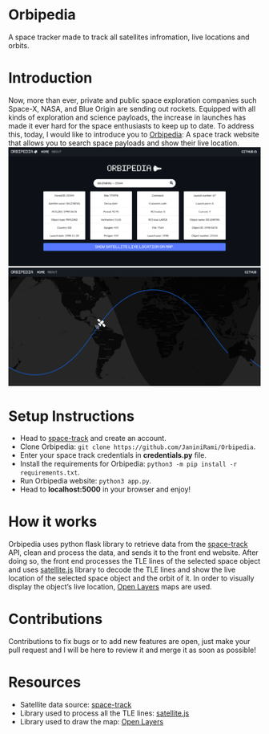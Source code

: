 # Orbipedia
A space tracker made to track all satellites infromation, live locations and orbits.

# Introduction
Now, more than ever, private and public space exploration companies such Space-X, NASA, and Blue Origin are sending out rockets. Equipped with all kinds of exploration and science payloads, the increase in launches has made it ever hard for the space enthusiasts to keep up to date. To address this, today, I would like to introduce you to [Orbipedia](https://github.com/JaniniRami/Orbipedia): A space track website that allows you to search space payloads and show their live location. 
<br>
![Orbipedia Home](https://github.com/JaniniRami/Orbipedia/blob/main/imgs/1.png?raw=true)
<br>
![Orbipedia Map](https://github.com/JaniniRami/Orbipedia/blob/main/imgs/2.png?raw=true)
# Setup Instructions
- Head to [space-track](https://www.space-track.org) and create an account.
- Clone Orbipedia: ```git clone https://github.com/JaniniRami/Orbipedia```.
- Enter your space track credentials in <b>credentials.py</b> file.
- Install the requirements for Orbipedia: ```python3 -m pip install -r requirements.txt```.
- Run Orbipedia website: ```python3 app.py```.
- Head to <b>localhost:5000</b> in your browser and enjoy!

# How it works
Orbipedia uses python flask library to retrieve data from the [space-track](https://www.space-track.org) API, clean and process the data, and sends it to the front end website. After doing so, the front end processes the TLE lines of the selected space object and uses [satellite.js](https://github.com/shashwatak/satellite-js) library to decode the TLE lines and show the live location of the selected space object and the orbit of it. In order to visually display the object’s live location, [Open Layers](https://openlayers.org/) maps are used.

# Contributions
Contributions to fix bugs or to add new features are open, just make your pull request and I will be here to review it and merge it as soon as possible!

# Resources
- Satellite data source: [space-track](https://www.space-track.org)
- Library used to process all the TLE lines: [satellite.js](https://github.com/shashwatak/satellite-js)
- Library used to draw the map: [Open Layers](https://openlayers.org/)


